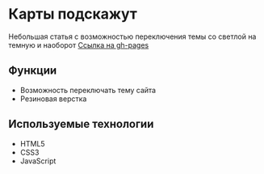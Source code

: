# Карты подскажут

Небольшая статья с возможностью переключения темы со светлой на темную и наоборот
[Ссылка на gh-pages](https://georgymedvedsky.github.io/mesto-project-ff/)

## Функции

  * Возможность переключать тему сайта
  * Резиновая верстка

## Используемые технологии

  * HTML5
  * CSS3
  * JavaScript
